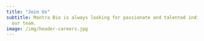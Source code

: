 ```yaml
---
title: "Join Us"
subtitle: Mantra Bio is always looking for passionate and talented individuals to join
  our team.
image: /img/header-careers.jpg
---
```

